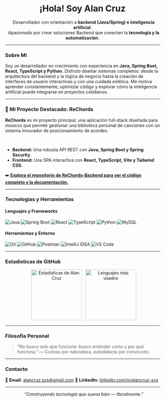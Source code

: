 <h1 align="center">¡Hola! Soy Alan Cruz</h1>

<p align="center">
  Desarrollador con orientación a <strong>backend (Java/Spring) e inteligencia artificial</strong>.<br>
  Apasionado por crear soluciones Backend que conecten la <strong>tecnología y la automatización</strong>.
</p>

---

### Sobre Mí
Soy un desarrollador en crecimiento con experiencia en **Java, Spring Boot, React, TypeScript y Python**. 
Disfruto diseñar sistemas completos: desde la arquitectura del backend y la lógica de negocio hasta la creación de interfaces de usuario interactivas y con una cuidada estética. 
Me motiva aprender constantemente, optimizar código y explorar cómo la inteligencia artificial puede integrarse en proyectos cotidianos.

---

### 🚀 Mi Proyecto Destacado: ReChords

**ReChords** es mi proyecto principal, una aplicación full-stack diseñada para músicos que permite gestionar una biblioteca personal de canciones con un sistema innovador de posicionamiento de acordes.

<div align="center">
  <a href="https://github.com/alanc-sys/rechords">
  </a>
</div>
<br>

* **Backend:** Una robusta API REST con **Java, Spring Boot y Spring Security**.
* **Frontend:** Una SPA interactiva con **React, TypeScript, Vite y Tailwind CSS**.

➡️ **[Explora el repositorio de ReChords-Backend para ver el código completo y la documentación.](https://github.com/alanc-sys/rechords)**

---

### Tecnologías y Herramientas

#### Lenguajes y Frameworks
![Java](https://img.shields.io/badge/Java-ED8B00?style=for-the-badge&logo=openjdk&logoColor=white)
![Spring Boot](https://img.shields.io/badge/Spring_Boot-6DB33F?style=for-the-badge&logo=springboot&logoColor=white)
![React](https://img.shields.io/badge/React-20232A?style=for-the-badge&logo=react&logoColor=61DAFB)
![TypeScript](https://img.shields.io/badge/TypeScript-007ACC?style=for-the-badge&logo=typescript&logoColor=white)
![Python](https://img.shields.io/badge/Python-3776AB?style=for-the-badge&logo=python&logoColor=white)
![MySQL](https://img.shields.io/badge/MySQL-4479A1?style=for-the-badge&logo=mysql&logoColor=white)

#### Herramientas y Entorno
![Git](https://img.shields.io/badge/Git-F05032?style=for-the-badge&logo=git&logoColor=white)
![GitHub](https://img.shields.io/badge/GitHub-181717?style=for-the-badge&logo=github&logoColor=white)
![Postman](https://img.shields.io/badge/Postman-FF6C37?style=for-the-badge&logo=postman&logoColor=white)
![IntelliJ IDEA](https://img.shields.io/badge/IntelliJ_IDEA-000000?style=for-the-badge&logo=intellijidea&logoColor=white)
![VS Code](https://img.shields.io/badge/VS_Code-0078D4?style=for-the-badge&logo=visualstudiocode&logoColor=white)

---

### Estadísticas de GitHub

<p align="center">
  <img src="https://github-readme-stats.vercel.app/api?username=alanc-sys&show_icons=true&theme=radical" alt="Estadísticas de Alan Cruz" height="165">
  <img src="https://github-readme-stats.vercel.app/api/top-langs/?username=alanc-sys&layout=compact&theme=radical" alt="Lenguajes más usados" height="165">
</p>

---

### Filosofía Personal
> “No busco solo que funcione: busco entender cómo y por qué funciona.” 
> — Curioso por naturaleza, autodidacta por convicción.

---

### Contacto
📧 **Email:** [alancruz.sys@gmail.com](mailto:alancruz.sys@gmail.com) 
💼 **LinkedIn:** [linkedin.com/in/alancruz-sys](https://www.linkedin.com/in/alancruz-sys)

---

<p align="center">
  <i>“Construyendo tecnología que suena bien — literalmente.”</i>
</p>
